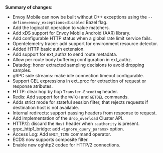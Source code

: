 **Summary of changes**:

* Envoy Mobile can now be built without C++ exceptions using the `--define=envoy_exceptions=disabled` Bazel flag.
* Add the logical `OR` operation to value matchers.
* Add xDS support for Envoy Mobile Android (AAR) library.
* Add configurable HTTP status when a global rate limit service fails.
* Opentelemetry tracer: add support for environment resource detector.
* Added HTTP basic auth extension.
* Add support for ext_authz to send route metadata.
* Allow per route body buffering configuration in ext_authz.
* Datadog: honor extracted sampling decisions to avoid dropping samples.
* gRPC side streams: make idle connection timeout configurable.
* Support CEL expressions in ext_proc for extraction of request or response atributes.
* HTTP: clear hop by hop `Transfer-Encoding` header.
* Redis: Add support for the `WATCH` and `GETDEL` commands.
* Adds strict mode for stateful session filter, that rejects requests if destination host is not available.
* Internal redirects: support passing headers from response to request.
* Add implementation of the `drop_overload` Cluster API.
* HTTP/2: discard the `Host` header when `:authority` is present.
* grpc_http1_bridge: add ``<ignore_query_params>`` option.
* Access Log: Add `EMIT_TIME` command operator.
* ECDS now supports composite filter.
* Enable new oghttp2 codec for HTTP/2 connections.
